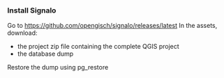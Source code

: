 


### Install Signalo

Go to https://github.com/opengisch/signalo/releases/latest
In the assets, download:

* the project zip file containing the complete QGIS project
* the database dump 

Restore the dump using pg_restore
